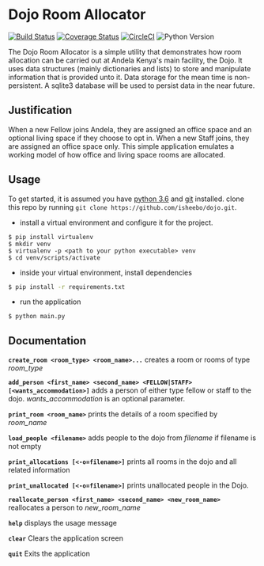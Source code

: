 # Dojo Room Allocator
[![Build Status](https://travis-ci.org/isheebo/Dojo.svg?branch=master)](https://travis-ci.org/isheebo/Dojo)
[![Coverage Status](https://coveralls.io/repos/github/isheebo/Dojo/badge.svg?branch=master)](https://coveralls.io/github/isheebo/Dojo?branch=master)
[![CircleCI](https://circleci.com/gh/isheebo/Dojo.svg?style=svg)](https://circleci.com/gh/isheebo/Dojo)
![Python Version](https://img.shields.io/badge/Python-3.6-blue.svg)

The Dojo Room Allocator is a simple utility that demonstrates how room allocation can be carried out at Andela Kenya's main facility, the Dojo. 
It uses data structures (mainly dictionaries and lists) to store and manipulate information that is provided unto it. Data storage for the mean time is non-persistent. A sqlite3 database will be used to persist data in the near future.

## Justification
When a new Fellow joins Andela, they are assigned an office space and an optional living space if they choose to opt in. When a new Staff joins, they are assigned an office space only. This simple application emulates a working model of how office and living space rooms are allocated.

## Usage
To get started, it is assumed you have [python 3.6](https://www.python.org) and [git](https://www.git-scm.com) installed. clone this repo by running `git clone https://github.com/isheebo/dojo.git`.

- install a virtual environment and configure it for the project.
```
$ pip install virtualenv
$ mkdir venv
$ virtualenv -p <path to your python executable> venv
$ cd venv/scripts/activate
```
- inside your virtual environment, install dependencies

```sh
$ pip install -r requirements.txt
```
- run the application
```
$ python main.py
```

## Documentation

**`create_room <room_type> <room_name>...`** creates a room or rooms of type *room_type*

**`add_person <first_name> <second_name> <FELLOW|STAFF> [<wants_accommodation>]`** adds a person of either type fellow or staff to the dojo. *wants_accommodation* is an optional parameter.

**`print_room <room_name>`** prints the details of a room specified by *room_name*

**`load_people <filename>`** adds people to the dojo from *filename* if filename is not empty

**`print_allocations [<-o=filename>]`** prints all rooms in the dojo and all related information

**`print_unallocated [<-o=filename>]`** prints unallocated people in the Dojo.

**`reallocate_person <first_name> <second_name> <new_room_name>`** reallocates a person to *new_room_name*

**`help`**     displays the usage message

**`clear`**    Clears the application screen

**`quit`**     Exits the application

